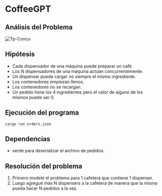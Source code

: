 # CoffeeGPT

## Análisis del Problema

![Tp-Concu](https://user-images.githubusercontent.com/67125933/232071325-91781e50-cf5c-4397-bff5-455284c109cf.png)

## Hipótesis

- Cada dispensador de una máquina puede preparar un café.
- Los N dispensadores de una máquina actúan concurrentemente.
- Un dispenser puede cargar no siempre el mismo ingrediente.
- Los contenedores empiezan llenos.
- Los contenedores no se recargan.
- Un pedido tiene los 4 ingredientes pero el valor de alguno de los mismos puede ser 0.

## Ejecución del programa

```cargo run orders.json```

## Dependencias

- serde para deserializar el archivo de pedidos.

## Resolución del problema

1. Primero modelé el problema para 1 cafetera que contiene 1 dispenser.
2. Luego agregué más N dispensers a la cafetera de manera que la misma pueda hacer N pedidos a la vez.
